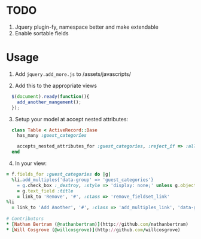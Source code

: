 # TODO

1. Jquery plugin-fy, namespace better and make extendable
2. Enable sortable fields

# Usage

1. Add `jquery.add_more.js` to /assets/javascripts/

2. Add this to the appropriate views
```javascript
  $(document).ready(function(){
    add_another_mangement();
  });
```

3. Setup your model at accept nested attributes:
```ruby
  class Table < ActiveRecord::Base
    has_many :guest_categories

    accepts_nested_attributes_for :guest_categories, :reject_if => :all_blank, :allow_destroy => true
  end
```

4. In your view:
```ruby
= f.fields_for :guest_categories do |g|
  %li.add_multiples{'data-group' => 'guest_categories'}
    = g.check_box :_destroy, :style => 'display: none;' unless g.object.new_record?
    = g.text_field :title
    = link_to 'Remove', '#', :class => 'remove_fieldset_link'
%li
  = link_to 'Add Another', '#', :class => 'add_multiples_link', 'data-group' => 'guest_categories', 'data-attribute-key' => 'guest_categories_attributes'
  
# Contributors
* [Nathan Bertram (@nathanbertram)](http://github.com/nathanbertram)
* [Will Cosgrove (@willcosgrove)](http://github.com/willcosgrove)
